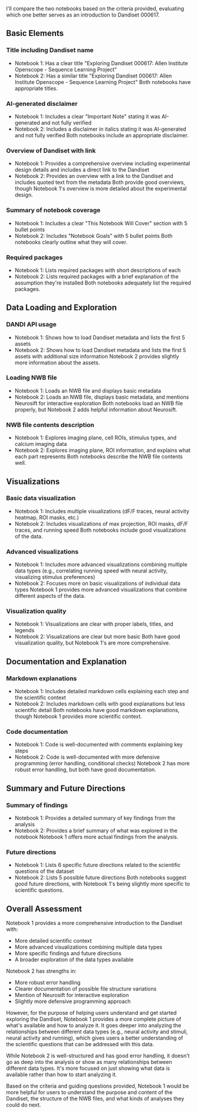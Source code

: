 I'll compare the two notebooks based on the criteria provided, evaluating which one better serves as an introduction to Dandiset 000617.

## Basic Elements

### Title including Dandiset name
- Notebook 1: Has a clear title "Exploring Dandiset 000617: Allen Institute Openscope - Sequence Learning Project"
- Notebook 2: Has a similar title "Exploring Dandiset 000617: Allen Institute Openscope - Sequence Learning Project"
Both notebooks have appropriate titles.

### AI-generated disclaimer
- Notebook 1: Includes a clear "Important Note" stating it was AI-generated and not fully verified
- Notebook 2: Includes a disclaimer in italics stating it was AI-generated and not fully verified
Both notebooks include an appropriate disclaimer.

### Overview of Dandiset with link
- Notebook 1: Provides a comprehensive overview including experimental design details and includes a direct link to the Dandiset
- Notebook 2: Provides an overview with a link to the Dandiset and includes quoted text from the metadata
Both provide good overviews, though Notebook 1's overview is more detailed about the experimental design.

### Summary of notebook coverage
- Notebook 1: Includes a clear "This Notebook Will Cover" section with 5 bullet points
- Notebook 2: Includes "Notebook Goals" with 5 bullet points
Both notebooks clearly outline what they will cover.

### Required packages
- Notebook 1: Lists required packages with short descriptions of each
- Notebook 2: Lists required packages with a brief explanation of the assumption they're installed
Both notebooks adequately list the required packages.

## Data Loading and Exploration

### DANDI API usage
- Notebook 1: Shows how to load Dandiset metadata and lists the first 5 assets
- Notebook 2: Shows how to load Dandiset metadata and lists the first 5 assets with additional size information
Notebook 2 provides slightly more information about the assets.

### Loading NWB file
- Notebook 1: Loads an NWB file and displays basic metadata
- Notebook 2: Loads an NWB file, displays basic metadata, and mentions Neurosift for interactive exploration
Both notebooks load an NWB file properly, but Notebook 2 adds helpful information about Neurosift.

### NWB file contents description
- Notebook 1: Explores imaging plane, cell ROIs, stimulus types, and calcium imaging data
- Notebook 2: Explores imaging plane, ROI information, and explains what each part represents
Both notebooks describe the NWB file contents well.

## Visualizations

### Basic data visualization
- Notebook 1: Includes multiple visualizations (dF/F traces, neural activity heatmap, ROI masks, etc.)
- Notebook 2: Includes visualizations of max projection, ROI masks, dF/F traces, and running speed
Both notebooks include good visualizations of the data.

### Advanced visualizations
- Notebook 1: Includes more advanced visualizations combining multiple data types (e.g., correlating running speed with neural activity, visualizing stimulus preferences)
- Notebook 2: Focuses more on basic visualizations of individual data types
Notebook 1 provides more advanced visualizations that combine different aspects of the data.

### Visualization quality
- Notebook 1: Visualizations are clear with proper labels, titles, and legends
- Notebook 2: Visualizations are clear but more basic
Both have good visualization quality, but Notebook 1's are more comprehensive.

## Documentation and Explanation

### Markdown explanations
- Notebook 1: Includes detailed markdown cells explaining each step and the scientific context
- Notebook 2: Includes markdown cells with good explanations but less scientific detail
Both notebooks have good markdown explanations, though Notebook 1 provides more scientific context.

### Code documentation
- Notebook 1: Code is well-documented with comments explaining key steps
- Notebook 2: Code is well-documented with more defensive programming (error handling, conditional checks)
Notebook 2 has more robust error handling, but both have good documentation.

## Summary and Future Directions

### Summary of findings
- Notebook 1: Provides a detailed summary of key findings from the analysis
- Notebook 2: Provides a brief summary of what was explored in the notebook
Notebook 1 offers more actual findings from the analysis.

### Future directions
- Notebook 1: Lists 6 specific future directions related to the scientific questions of the dataset
- Notebook 2: Lists 5 possible future directions
Both notebooks suggest good future directions, with Notebook 1's being slightly more specific to scientific questions.

## Overall Assessment

Notebook 1 provides a more comprehensive introduction to the Dandiset with:
- More detailed scientific context
- More advanced visualizations combining multiple data types
- More specific findings and future directions
- A broader exploration of the data types available

Notebook 2 has strengths in:
- More robust error handling
- Clearer documentation of possible file structure variations
- Mention of Neurosift for interactive exploration
- Slightly more defensive programming approach

However, for the purpose of helping users understand and get started exploring the Dandiset, Notebook 1 provides a more complete picture of what's available and how to analyze it. It goes deeper into analyzing the relationships between different data types (e.g., neural activity and stimuli, neural activity and running), which gives users a better understanding of the scientific questions that can be addressed with this data.

While Notebook 2 is well-structured and has good error handling, it doesn't go as deep into the analysis or show as many relationships between different data types. It's more focused on just showing what data is available rather than how to start analyzing it.

Based on the criteria and guiding questions provided, Notebook 1 would be more helpful for users to understand the purpose and content of the Dandiset, the structure of the NWB files, and what kinds of analyses they could do next.